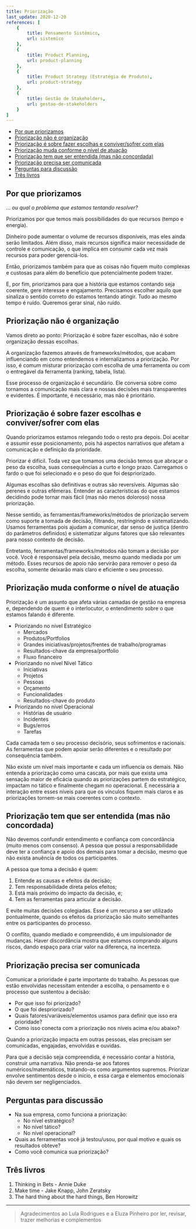 ```yaml
---
title: Priorização
last_update: 2020-12-20
references: [
    {
        title: Pensamento Sistêmico,
        url: sistemico
    },
    {
        title: Product Planning,
        url: product-planning
    },
    {
        title: Product Strategy (Estratégia de Produto),
        url: product-strategy
    },
    {
        title: Gestão de Stakeholders,
        url: gestao-de-stakeholders
    }
]
---
```


- [Por que priorizamos](#por-que-priorizamos)
- [Priorização não é organização](#priorização-não-é-organização)
- [Priorização é sobre fazer escolhas e conviver/sofrer com elas](#priorização-é-sobre-fazer-escolhas-e-conviversofrer-com-elas)
- [Priorização muda conforme o nível de atuação](#priorização-muda-conforme-o-nível-de-atuação)
- [Priorização tem que ser entendida (mas não concordada)](#priorização-tem-que-ser-entendida-mas-não-concordada)
- [Priorização precisa ser comunicada](#priorização-precisa-ser-comunicada)
- [Perguntas para discussão](#perguntas-para-discussão)
- [Três livros](#três-livros)

## Por que priorizamos

... _ou qual o problema que estamos tentando resolver?_

Priorizamos por que temos mais possibilidades do que recursos (tempo e energia).

Dinheiro pode aumentar o volume de recursos disponíveis, mas eles ainda serão limitados. Além disso, mais recursos significa maior necessidade de controle e comunicação, o que implica em consumir cada vez mais recursos para poder gerenciá-los.

Então, priorizamos também para que as coisas não fiquem muito complexas e custosas para além do benefício que potencialmente podem trazer.

E, por fim, priorizamos para que a história que estamos contando seja coerente, gere interesse e engajamento. Precisamos escolher aquilo que sinaliza o sentido correto do estamos tentando atingir. Tudo ao mesmo tempo é ruído. Queremos gerar sinal, não ruído.

## Priorização não é organização

Vamos direto ao ponto: Priorização é sobre fazer escolhas, não é sobre organização dessas escolhas.

A organização fazemos através de frameworks/métodos, que acabam influenciando em como entendemos e internalizamos a priorização. Por isso, é comum misturar priorização com escolha de uma ferramenta ou com o entregável da ferramenta (ranking, tabela, lista).

Esse processo de organização é secundário. Ele conversa sobre como tornamos a comunicação mais clara e nossas decisões mais transparentes e evidentes. É importante, é necessário, mas não é prioritário.

## Priorização é sobre fazer escolhas e conviver/sofrer com elas

Quando priorizamos estamos relegando todo o resto pra depois. Doi aceitar e assumir esse posicionamento, pois há aspectos narrativos que afetam a comunicação e definição da prioridade.

Priorizar é difícil. Toda vez que tomamos uma decisão temos que abraçar o peso da escolha, suas consequências a curto e longo prazo. Carregamos o fardo o que foi selecionado e o peso do que foi despriorizado.

Algumas escolhas são definitivas e outras são reversíveis. Algumas são perenes e outras efêmeras. Entender as características do que estamos decidindo pode tornar mais fácil (mas não menos doloroso) nossa priorização.

Nesse sentido, as ferramentas/frameworks/métodos de priorização servem como suporte a tomada de decisão, filtrando, restringindo e sistematizando. Usamos ferramentas pois ajudam a comunicar, dar senso de justiça (dentro do parâmetros definidos) e sistematizar alguns fatores que são relevantes para nosso contexto de decisão.

Entretanto, ferramentas/frameworks/métodos não tomam a decisão por você. Você é responsável pela decisão, mesmo quando mediada por um método. Esses recursos de apoio não servirão para remover o peso da escolha, somente deixarão mais claro e eficiente o seu processo.

## Priorização muda conforme o nível de atuação

Priorização é um assunto que afeta várias camadas de gestão na empresa e, dependendo de quem é o interlocutor, o entendimento sobre o que estamos falando é diferente.

- Priorizando no nível Estratégico
  - Mercados
  - Produtos/Portfolios
  - Grandes iniciativas/projetos/frentes de trabalho/programas
  - Resultados-chave da empresa/portfolio
  - Fluxo financeiro
- Priorizando no nível Nível Tático
  - Iniciativas
  - Projetos
  - Pessoas
  - Orçamento
  - Funcionalidades
  - Resultados-chave do produto
- Priorizando no nível Operacional
  - Histórias de usuário
  - Incidentes
  - Bugs/erros
  - Tarefas

Cada camada tem o seu processo decisório, seus sofrimentos e racionais. As ferramentas que podem apoiar serão diferentes e o resultado por consequência também.

Não existe um nível mais importante e cada um influencia os demais. Não entenda a priorização como uma cascata, por mais que exista uma sensação maior de eficácia quando as priorizações partem do estratégico, impactam no tático e finalmente chegam no operacional. É necessária a interação entre esses níveis para que os vínculos fiquem mais claros e as priorizações tornem-se mais coerentes com o contexto.

## Priorização tem que ser entendida (mas não concordada)

Não devemos confundir entendimento e confiança com concordância (muito menos com consenso). A pessoa que possui a responsabilidade deve ter a confiança e apoio dos demais para tomar a decisão, mesmo que não exista anuência de todos os participantes.

A pessoa que toma a decisão é quem:

1. Entende as causas e efeitos da decisão;
2. Tem responsabilidade direta pelos efeitos;
3. Está mais próximo do impacto da decisão, e;
4. Tem as ferramentas para articular a decisão.

E evite muitas decisões colegiadas. Esse é um recurso a ser utilizado pontualmente, quando os efeitos da priorização são muito semelhantes entre os participantes do processo.

O conflito, quando mediado e compreendido, é um impulsionador de mudanças. Haver discordância mostra que estamos comprando alguns riscos, dando espaço para criar valor na diferença, na incerteza.

## Priorização precisa ser comunicada

Comunicar a prioridade é parte importante do trabalho. As pessoas que estão envolvidas necessitam entender a escolha, o pensamento e o processo que sustentou a decisão:

- Por que isso foi priorizado?
- O que foi despriorizado?
- Quais fatores/variáveis/elementos usamos para definir que isso era prioridade?
- Como isso conecta com a priorização nos níveis acima e/ou abaixo?

Quando a priorização impacta em outras pessoas, elas precisam ser comunicadas, engajadas, envolvidas e ouvidas.

Para que a decisão seja compreendida, é necessário contar a história, construir uma narrativa. Não prenda-se aos fatores numéricos/matemáticos, tratando-os como argumentos supremos. Priorizar envolve sentimentos desde o início, e essa carga e elementos emocionais não devem ser negligenciados.

## Perguntas para discussão

- Na sua empresa, como funciona a priorização:
  - No nível estratégico?
  - No nível tático?
  - No nível operacional?
- Quais as ferramentas você já testou/usou, por qual motivo e quais os resultados obteve?
- Como você comunica sua priorização?

## Três livros

1. Thinking in Bets - Annie Duke
2. Make time - Jake Knapp, John Zeratsky
3. The hard thing about the hard things, Ben Horowitz

---

> Agradecimentos ao Lula Rodrigues e a Eluza Pinheiro por ler, revisar, trazer melhorias e complementos
